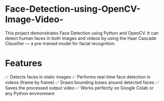 # Face-Detection-using-OpenCV-Image-Video-
This project demonstrates Face Detection using Python and OpenCV. It can detect human faces in both images and videos by using the Haar Cascade Classifier — a pre-trained model for facial recognition.

# Features

✅ Detects faces in static images
✅ Performs real-time face detection in videos (frame by frame)
✅ Draws bounding boxes around detected faces
✅ Saves the processed output video
✅ Works perfectly on Google Colab or any Python environment
